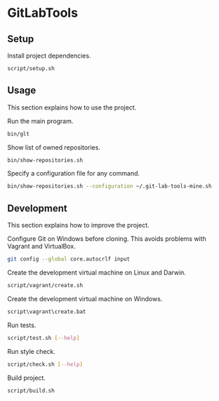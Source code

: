 # GitLabTools

## Setup

Install project dependencies.

```sh
script/setup.sh
```


## Usage

This section explains how to use the project.

Run the main program.

```sh
bin/glt
```

Show list of owned repositories.

```sh
bin/show-repositories.sh
```

Specify a configuration file for any command.

```sh
bin/show-repositories.sh --configuration ~/.git-lab-tools-mine.sh
```


## Development

This section explains how to improve the project.

Configure Git on Windows before cloning. This avoids problems with Vagrant and VirtualBox.

```sh
git config --global core.autocrlf input
```

Create the development virtual machine on Linux and Darwin.

```sh
script/vagrant/create.sh
```

Create the development virtual machine on Windows.

```bat
script\vagrant\create.bat
```

Run tests.

```sh
script/test.sh [--help]
```

Run style check.

```sh
script/check.sh [--help]
```

Build project.

```sh
script/build.sh
```
